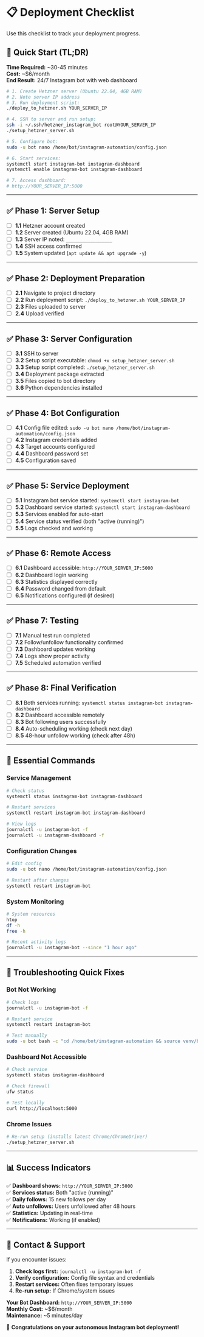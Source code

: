 # 📋 Deployment Checklist

Use this checklist to track your deployment progress.

## 🚀 Quick Start (TL;DR)

**Time Required:** ~30-45 minutes  
**Cost:** ~$6/month  
**End Result:** 24/7 Instagram bot with web dashboard

```bash
# 1. Create Hetzner server (Ubuntu 22.04, 4GB RAM)
# 2. Note server IP address
# 3. Run deployment script:
./deploy_to_hetzner.sh YOUR_SERVER_IP

# 4. SSH to server and run setup:
ssh -i ~/.ssh/hetzner_instagram_bot root@YOUR_SERVER_IP
./setup_hetzner_server.sh

# 5. Configure bot:
sudo -u bot nano /home/bot/instagram-automation/config.json

# 6. Start services:
systemctl start instagram-bot instagram-dashboard
systemctl enable instagram-bot instagram-dashboard

# 7. Access dashboard:
# http://YOUR_SERVER_IP:5000
```

---

## ✅ Phase 1: Server Setup

- [ ] **1.1** Hetzner account created
- [ ] **1.2** Server created (Ubuntu 22.04, 4GB RAM)
- [ ] **1.3** Server IP noted: `_________________`
- [ ] **1.4** SSH access confirmed
- [ ] **1.5** System updated (`apt update && apt upgrade -y`)

---

## ✅ Phase 2: Deployment Preparation

- [ ] **2.1** Navigate to project directory
- [ ] **2.2** Run deployment script: `./deploy_to_hetzner.sh YOUR_SERVER_IP`
- [ ] **2.3** Files uploaded to server
- [ ] **2.4** Upload verified

---

## ✅ Phase 3: Server Configuration

- [ ] **3.1** SSH to server
- [ ] **3.2** Setup script executable: `chmod +x setup_hetzner_server.sh`
- [ ] **3.3** Setup script completed: `./setup_hetzner_server.sh`
- [ ] **3.4** Deployment package extracted
- [ ] **3.5** Files copied to bot directory
- [ ] **3.6** Python dependencies installed

---

## ✅ Phase 4: Bot Configuration

- [ ] **4.1** Config file edited: `sudo -u bot nano /home/bot/instagram-automation/config.json`
- [ ] **4.2** Instagram credentials added
- [ ] **4.3** Target accounts configured
- [ ] **4.4** Dashboard password set
- [ ] **4.5** Configuration saved

---

## ✅ Phase 5: Service Deployment

- [ ] **5.1** Instagram bot service started: `systemctl start instagram-bot`
- [ ] **5.2** Dashboard service started: `systemctl start instagram-dashboard`
- [ ] **5.3** Services enabled for auto-start
- [ ] **5.4** Service status verified (both "active (running)")
- [ ] **5.5** Logs checked and working

---

## ✅ Phase 6: Remote Access

- [ ] **6.1** Dashboard accessible: `http://YOUR_SERVER_IP:5000`
- [ ] **6.2** Dashboard login working
- [ ] **6.3** Statistics displayed correctly
- [ ] **6.4** Password changed from default
- [ ] **6.5** Notifications configured (if desired)

---

## ✅ Phase 7: Testing

- [ ] **7.1** Manual test run completed
- [ ] **7.2** Follow/unfollow functionality confirmed
- [ ] **7.3** Dashboard updates working
- [ ] **7.4** Logs show proper activity
- [ ] **7.5** Scheduled automation verified

---

## ✅ Phase 8: Final Verification

- [ ] **8.1** Both services running: `systemctl status instagram-bot instagram-dashboard`
- [ ] **8.2** Dashboard accessible remotely
- [ ] **8.3** Bot following users successfully
- [ ] **8.4** Auto-scheduling working (check next day)
- [ ] **8.5** 48-hour unfollow working (check after 48h)

---

## 🔧 Essential Commands

### Service Management
```bash
# Check status
systemctl status instagram-bot instagram-dashboard

# Restart services
systemctl restart instagram-bot instagram-dashboard

# View logs
journalctl -u instagram-bot -f
journalctl -u instagram-dashboard -f
```

### Configuration Changes
```bash
# Edit config
sudo -u bot nano /home/bot/instagram-automation/config.json

# Restart after changes
systemctl restart instagram-bot
```

### System Monitoring
```bash
# System resources
htop
df -h
free -h

# Recent activity logs
journalctl -u instagram-bot --since "1 hour ago"
```

---

## 🚨 Troubleshooting Quick Fixes

### Bot Not Working
```bash
# Check logs
journalctl -u instagram-bot -f

# Restart service
systemctl restart instagram-bot

# Test manually
sudo -u bot bash -c "cd /home/bot/instagram-automation && source venv/bin/activate && python server_bot.py"
```

### Dashboard Not Accessible
```bash
# Check service
systemctl status instagram-dashboard

# Check firewall
ufw status

# Test locally
curl http://localhost:5000
```

### Chrome Issues
```bash
# Re-run setup (installs latest Chrome/ChromeDriver)
./setup_hetzner_server.sh
```

---

## 📊 Success Indicators

✅ **Dashboard shows:** `http://YOUR_SERVER_IP:5000`  
✅ **Services status:** Both "active (running)"  
✅ **Daily follows:** 15 new follows per day  
✅ **Auto unfollows:** Users unfollowed after 48 hours  
✅ **Statistics:** Updating in real-time  
✅ **Notifications:** Working (if enabled)  

---

## 📱 Contact & Support

If you encounter issues:

1. **Check logs first:** `journalctl -u instagram-bot -f`
2. **Verify configuration:** Config file syntax and credentials
3. **Restart services:** Often fixes temporary issues
4. **Re-run setup:** If Chrome/system issues

**Your Bot Dashboard:** `http://YOUR_SERVER_IP:5000`  
**Monthly Cost:** ~$6/month  
**Maintenance:** ~5 minutes/day  

🎉 **Congratulations on your autonomous Instagram bot deployment!** 